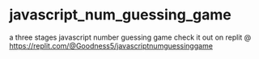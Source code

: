 # javascript_num_guessing_game
a three stages javascript number guessing game
check it out on replit @  https://replit.com/@Goodness5/javascriptnumguessinggame
